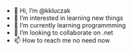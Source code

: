 - 👋 Hi, I’m @kkluczak
- 👀 I’m interested in learning new things
- 🌱 I’m currently learning programmming
- 💞️ I’m looking to collaborate on .net
- 📫 How to reach me no need now

<!---
kkluczak/kkluczak is a ✨ special ✨ repository because its `README.md` (this file) appears on your GitHub profile.
You can click the Preview link to take a look at your changes.
--->
